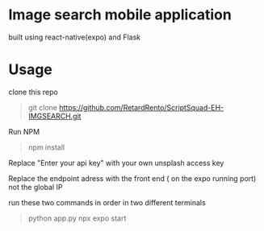 # Image search mobile application
built using react-native(expo) and Flask

# Usage

clone this repo
> git clone https://github.com/RetardRento/ScriptSquad-EH-IMGSEARCH.git

Run NPM
> npm install

Replace "Enter your api key" with your own unsplash access key

Replace the endpoint adress with the front end ( on the expo running port) not the global IP

run these two commands in order in two different terminals
> python app.py
> npx expo start
